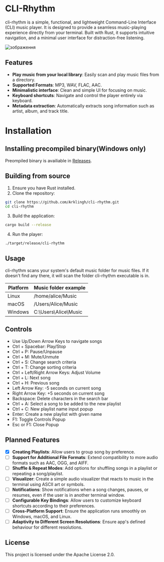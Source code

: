 # CLI-Rhythm

cli-rhythm is a simple, functional, and lightweight Command-Line Interface (CLI) music player. It is designed to provide a seamless music-playing experience directly from your terminal. Built with Rust, it supports intuitive navigation, and a minimal user interface for distraction-free listening.

![зображення](https://github.com/user-attachments/assets/8ace77b3-c124-4bd3-b68a-4258cdcfe6dc)

## Features

- **Play music from your local library**: Easily scan and play music files from a directory.
- **Supported Formats**: MP3, WAV, FLAC, AAC.
- **Minimalistic interface**: Clean and simple UI for focusing on music.
- **Keyboard shortcuts**: Navigate and control the player entirely via keyboard.
- **Metadata extraction**: Automatically extracts song information such as artist, album, and track title.

# Installation

## Installing precompiled binary(Windows only)
Preompiled binary is availiable in [Releases](https://github.com/Arklingh/CLI-Rhythm/releases).

## Building from source
1. Ensure you have Rust installed.
2. Clone the repository:
```bash
git clone https://github.com/Arklingh/cli-rhythm.git
cd cli-rhythm
```
3. Build the application:
```bash
cargo build --release
```
4. Run the player:
```bash
./target/release/cli-rhythm
```
## Usage

cli-rhythm scans your system's default music folder for music files. If it doesn't find any there, it will scan the folder cli-rhythm executable is in.

| Platform | Music folder example |
| -------- | ------- |
| Linux | /home/alice/Music |
| macOS | /Users/Alice/Music |
| Windows | C:\Users\Alice\Music |

## Controls

- Use Up/Down Arrow Keys to navigate songs
- Ctrl + Spacebar: Play/Stop
- Ctrl + P: Pause/Unpause
- Ctrl + M: Mute/Unmute
- Ctrl + S: Change search criteria
- Ctrl + T: Change sorting criteria
- Ctrl + Left/Right Arrow Keys: Adjust Volume
- Ctrl + L: Next song
- Ctrl + H: Previous song
- Left Arrow Key: -5 seconds on current song
- Right Arrow Key: +5 seconds on current song
- Backspace: Delete characters in the search bar
- Ctrl + A: Select a song to be added to the new playlist
- Ctrl + C: New playlist name input popup
- Enter: Create a new playlist with given name
- F1: Toggle Controls Popup
- Esc or F1: Close Popup

## Planned Features

- [x] **Creating Playlists**: Allow users to group song by preference.
- [ ] **Support for Additional File Formats**: Extend compatibility to more audio formats such as AAC, OGG, and AIFF.
- [ ] **Shuffle & Repeat Modes**: Add options for shuffling songs in a playlist or repeating a song/playlist.
- [ ] **Visualizer**: Create a simple audio visualizer that reacts to music in the terminal using ASCII art or symbols.
- [ ] **Notifications**: Show notifications when a song changes, pauses, or resumes, even if the user is in another terminal window.
- [ ] **Configurable Key Bindings**: Allow users to customize keyboard shortcuts according to their preferences.
- [ ] **Cross-Platform Support**: Ensure the application runs smoothly on Windows, macOS, and Linux.
- [ ] **Adaptivity to Different Screen Resolutions**: Ensure app's defined behaviour for different resolutions.

## License

This project is licensed under the Apache License 2.0. 
